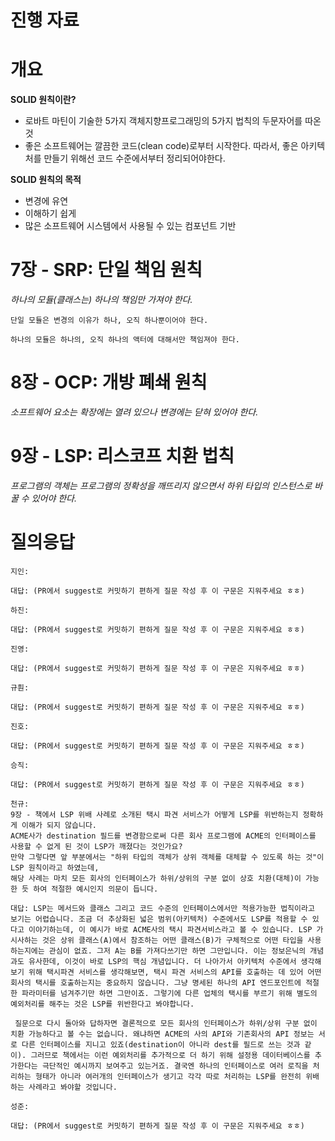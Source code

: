 # 진행 자료
# 개요
**SOLID 원칙이란?**

- 로바트 마틴이 기술한 5가지 객체지향프로그래밍의 5가지 법칙의 두문자어를 따온 것
- 좋은 소프트웨어는 깔끔한 코드(clean code)로부터 시작한다. 따라서, 좋은 아키텍처를 만들기 위해선 코드 수준에서부터 정리되어야한다.

**SOLID 원칙의 목적**

- 변경에 유연
- 이해하기 쉽게
- 많은 소프트웨어 시스템에서 사용될 수 있는 컴포넌트 기반

# 7장 - SRP: 단일 책임 원칙

*하나의 모듈(클래스는) 하나의 책임만 가져야 한다.*


```
단일 모듈은 변경의 이유가 하나, 오직 하나뿐이어야 한다.
```

```
하나의 모듈은 하나의, 오직 하나의 액터에 대해서만 책임져야 한다.
```

# 8장 - OCP: 개방 폐쇄 원칙

*소프트웨어 요소는 확장에는 열려 있으나 변경에는 닫혀 있어야 한다.*


# 9장 - LSP: 리스코프 치환 법칙

*프로그램의 객체는 프로그램의 정확성을 깨뜨리지 않으면서 하위 타입의 인스턴스로 바꿀 수 있어야 한다.*


# 질의응답

```text
지인:

대답: (PR에서 suggest로 커밋하기 편하게 질문 작성 후 이 구문은 지워주세요 ㅎㅎ)
```

```text
하진:

대답: (PR에서 suggest로 커밋하기 편하게 질문 작성 후 이 구문은 지워주세요 ㅎㅎ)
```

```text
진영:

대답: (PR에서 suggest로 커밋하기 편하게 질문 작성 후 이 구문은 지워주세요 ㅎㅎ)
```

```text
규훤:

대답: (PR에서 suggest로 커밋하기 편하게 질문 작성 후 이 구문은 지워주세요 ㅎㅎ)
```

```text
진호:

대답: (PR에서 suggest로 커밋하기 편하게 질문 작성 후 이 구문은 지워주세요 ㅎㅎ)
```

```text
승직:

대답: (PR에서 suggest로 커밋하기 편하게 질문 작성 후 이 구문은 지워주세요 ㅎㅎ)
```

```text
천규:
9장 - 책에서 LSP 위배 사례로 소개된 택시 파견 서비스가 어떻게 LSP를 위반하는지 정확하게 이해가 되지 않습니다.
ACME사가 destination 필드를 변경함으로써 다른 회사 프로그램에 ACME의 인터페이스를 사용할 수 없게 된 것이 LSP가 깨졌다는 것인가요?
만약 그렇다면 앞 부분에서는 "하위 타입의 객체가 상위 객체를 대체할 수 있도록 하는 것"이 LSP 원칙이라고 하였는데,
해당 사례는 마치 모든 회사의 인터페이스가 하위/상위의 구분 없이 상호 치환(대체)이 가능한 듯 하여 적절한 예시인지 의문이 듭니다.

대답: LSP는 메서드와 클래스 그리고 코드 수준의 인터페이스에서만 적용가능한 법칙이라고 보기는 어렵습니다. 조금 더 추상화된 넓은 범위(아키텍처) 수준에서도 LSP를 적용할 수 있다고 이야기하는데, 이 예시가 바로 ACME사의 택시 파견서비스라고 볼 수 있습니다. LSP 가 시사하는 것은 상위 클래스(A)에서 참조하는 어떤 클래스(B)가 구체적으로 어떤 타입을 사용하는지에는 관심이 없죠. 그저 A는 B를 가져다쓰기만 하면 그만입니다. 이는 정보은닉의 개념과도 유사한데, 이것이 바로 LSP의 핵심 개념입니다. 더 나아가서 아키텍처 수준에서 생각해보기 위해 택시파견 서비스를 생각해보면, 택시 파견 서비스의 API를 호출하는 데 있어 어떤 회사의 택시를 호출하는지는 중요하지 않습니다. 그냥 명세된 하나의 API 엔드포인트에 적절한 파라미터를 넘겨주기만 하면 그만이죠. 그렇기에 다른 업체의 택시를 부르기 위해 별도의 예외처리를 해주는 것은 LSP를 위반한다고 봐야합니다. 

 질문으로 다시 돌아와 답하자면 결론적으로 모든 회사의 인터페이스가 하위/상위 구분 없이 치환 가능하다고 볼 수는 없습니다. 왜냐하면 ACME의 사의 API와 기존회사의 API 정보는 서로 다른 인터페이스를 지니고 있죠(destination이 아니라 dest를 필드로 쓰는 것과 같이). 그러므로 책에서는 이런 예외처리를 추가적으로 더 하기 위해 설정용 데이터베이스를 추가한다는 극단적인 예시까지 보여주고 있는거죠. 결국엔 하나의 인터페이스로 여러 로직을 처리하는 형태가 아니라 여러개의 인터페이스가 생기고 각각 따로 처리하는 LSP를 완전히 위배하는 사례라고 봐야할 것입니다.
```

```text
성준:

대답: (PR에서 suggest로 커밋하기 편하게 질문 작성 후 이 구문은 지워주세요 ㅎㅎ)
```
